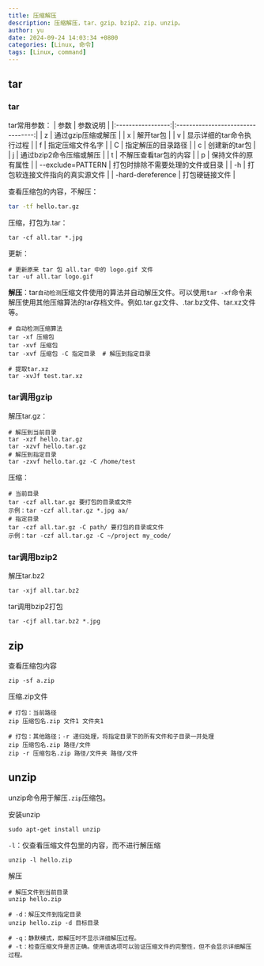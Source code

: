 ```yaml
---
title: 压缩解压
description: 压缩解压，tar、gzip、bzip2、zip、unzip。
author: yu
date: 2024-09-24 14:03:34 +0800
categories: [Linux, 命令]
tags: [Linux, command]
---
```


## tar

### tar

tar常用参数：
|        参数       |             参数说明              |
|:-----------------:|:---------------------------------:|
|  z                |  通过gzip压缩或解压               |
|  x                |  解开tar包                        |
|  v                |  显示详细的tar命令执行过程        |
|  f                |  指定压缩文件名字                 |
|  C                |  指定解压的目录路径               |
|  c                |  创建新的tar包                    |
|  j                |  通过bzip2命令压缩或解压          |
|  t                |  不解压查看tar包的内容            |
|  p                |  保持文件的原有属性               |
| --exclude=PATTERN |  打包时排除不需要处理的文件或目录 |
| -h                |  打包软连接文件指向的真实源文件   |
| -hard-dereference |  打包硬链接文件                   |

查看压缩包的内容，不解压：
```bash
tar -tf hello.tar.gz
```
压缩，打包为.tar：
```shell
tar -cf all.tar *.jpg
```
更新：
```shell
# 更新原来 tar 包 all.tar 中的 logo.gif 文件
tar -uf all.tar logo.gif
```

**解压**：tar`自动检测`压缩文件使用的算法并自动解压文件。可以使用`tar -xf`命令来解压使用其他压缩算法的tar存档文件。例如.tar.gz文件、.tar.bz文件、tar.xz文件等。
```shell
# 自动检测压缩算法
tar -xf 压缩包
tar -xvf 压缩包
tar -xvf 压缩包 -C 指定目录  # 解压到指定目录

# 提取tar.xz
tar -xvJf test.tar.xz
```

### tar调用gzip

解压tar.gz：
```shell
# 解压到当前目录
tar -xzf hello.tar.gz
tar -xzvf hello.tar.gz
# 解压到指定目录
tar -zxvf hello.tar.gz -C /home/test
```
压缩：
```shell
# 当前目录
tar -czf all.tar.gz 要打包的目录或文件
示例：tar -czf all.tar.gz *.jpg aa/
# 指定目录
tar -czf all.tar.gz -C path/ 要打包的目录或文件
示例：tar -czf all.tar.gz -C ~/project my_code/
```

### tar调用bzip2

解压tar.bz2
```shell
tar -xjf all.tar.bz2
```
tar调用bzip2打包
```shell
tar -cjf all.tar.bz2 *.jpg
```

## zip

查看压缩包内容
```shell
zip -sf a.zip
```
压缩.zip文件
```shell
# 打包：当前路径
zip 压缩包名.zip 文件1 文件夹1

# 打包：其他路径；-r 递归处理，将指定目录下的所有文件和子目录一并处理
zip 压缩包名.zip 路径/文件
zip -r 压缩包名.zip 路径/文件夹 路径/文件
```

## unzip

unzip命令用于解压`.zip`压缩包。

安装unzip
```shell
sudo apt-get install unzip
```
`-l`：仅查看压缩文件包里的内容，而不进行解压缩
```shell
unzip -l hello.zip
```

解压
```shell
# 解压文件到当前目录
unzip hello.zip

# -d：解压文件到指定目录
unzip hello.zip -d 目标目录

# -q：静默模式，即解压时不显示详细解压过程。
# -t：检查压缩文件是否正确。使用该选项可以验证压缩文件的完整性，但不会显示详细解压过程。
```


